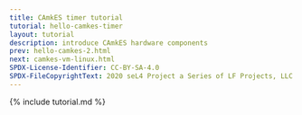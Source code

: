 ```yaml
---
title: CAmkES timer tutorial
tutorial: hello-camkes-timer
layout: tutorial
description: introduce CAmkES hardware components
prev: hello-camkes-2.html
next: camkes-vm-linux.html
SPDX-License-Identifier: CC-BY-SA-4.0
SPDX-FileCopyrightText: 2020 seL4 Project a Series of LF Projects, LLC.
---
```

{% include tutorial.md %}
